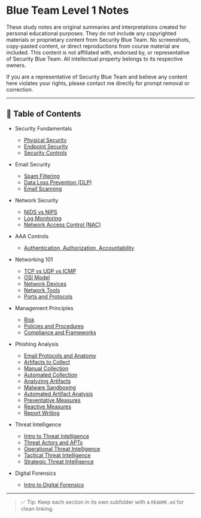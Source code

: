 # Blue Team Level 1 Notes

These study notes are original summaries and interpretations created for personal educational purposes. They do not include any copyrighted materials or proprietary content from Security Blue Team. No screenshots, copy-pasted content, or direct reproductions from course material are included. This content is not affiliated with, endorsed by, or representative of Security Blue Team. All intellectual property belongs to its respective owners.

If you are a representative of Security Blue Team and believe any content here violates your rights, please contact me directly for prompt removal or correction.

---

## 📘 Table of Contents

- Security Fundamentals  
  - [Physical Security](./Security%20Fundamentals/Physical%20Security/README.md)  
  - [Endpoint Security](./Security%20Fundamentals/Endpoint%20Security/README.md)  
  - [Security Controls](./Security%20Fundamentals/Security%20Controls/README.md)  

- Email Security  
  - [Spam Filtering](./Email%20Security/Spam%20Filtering/README.md)  
  - [Data Loss Prevention (DLP)](./Email%20Security/Data%20Loss%20Prevention%20(DLP)/README.md)  
  - [Email Scanning](./Email%20Security/Email%20Scanning/README.md)  

- Network Security  
  - [NIDS vs NIPS](./Network%20Security/NIDS%20vs%20NIPS/README.md)  
  - [Log Monitoring](./Network%20Security/Log%20Monitoring/README.md)  
  - [Network Access Control (NAC)](./Network%20Security/Network%20Access%20Control%20(NAC)/README.md)  

- AAA Controls  
  - [Authentication, Authorization, Accountability](./Authentication%2C%20Authorization%2C%20Accountability/README.md)  

- Networking 101  
  - [TCP vs UDP vs ICMP](./Networking%20101/TCP%20vs%20UDP%20vs%20ICMP/README.md)  
  - [OSI Model](./Networking%20101/OSI%20Model/README.md)  
  - [Network Devices](./Networking%20101/Network%20Devices/README.md)  
  - [Network Tools](./Networking%20101/Network%20Tools/README.md)  
  - [Ports and Protocols](./Networking%20101/Ports%20and%20Protocols/README.md)  

- Management Principles  
  - [Risk](./Management%20Principles/Risk/README.md)  
  - [Policies and Procedures](./Management%20Principles/Policies%20and%20Procedures/README.md)  
  - [Compliance and Frameworks](./Management%20Principles/Compliance%20and%20Frameworks/README.md)  

- Phishing Analysis  
  - [Email Protocols and Anatomy](./Phishing%20Analysis/Email%20Protocols%20and%20Anatomy/README.md)  
  - [Artifacts to Collect](./Phishing%20Analysis/Artifacts%20to%20Collect/README.md)  
  - [Manual Collection](./Phishing%20Analysis/Manual%20Collection/README.md)  
  - [Automated Collection](./Phishing%20Analysis/Automated%20Collection/README.md)  
  - [Analyzing Artifacts](./Phishing%20Analysis/Analyzing%20Artifacts/README.md)  
  - [Malware Sandboxing](./Phishing%20Analysis/Malware%20Sandboxing/README.md)  
  - [Automated Artifact Analysis](./Phishing%20Analysis/Automated%20Artifact%20Analysis/README.md)  
  - [Preventative Measures](./Phishing%20Analysis/Preventative%20Measures/README.md)  
  - [Reactive Measures](./Phishing%20Analysis/Reactive%20Measures/README.md)  
  - [Report Writing](./Phishing%20Analysis/Report%20Writing/README.md)  

- Threat Intelligence  
  - [Intro to Threat Intelligence](./Threat%20Intelligence/Intro%20to%20Threat%20Intelligence/README.md)  
  - [Threat Actors and APTs](./Threat%20Intelligence/Threat%20Actors%20and%20APTs/README.md)  
  - [Operational Threat Intelligence](./Threat%20Intelligence/Operational%20Threat%20Intelligence/README.md)  
  - [Tactical Threat Intelligence](./Threat%20Intelligence/Tactical%20Threat%20Intelligence/README.md)  
  - [Strategic Threat Intelligence](./Threat%20Intelligence/Strategic%20Threat%20Intelligence/README.md)  

- Digital Forensics
  - [Intro to Digital Forensics](./Digital%20Forensics/Intro%20to%20Digital%20Forensics/README.md)
   
---

> ✅ Tip: Keep each section in its own subfolder with a `README.md` for clean linking.
